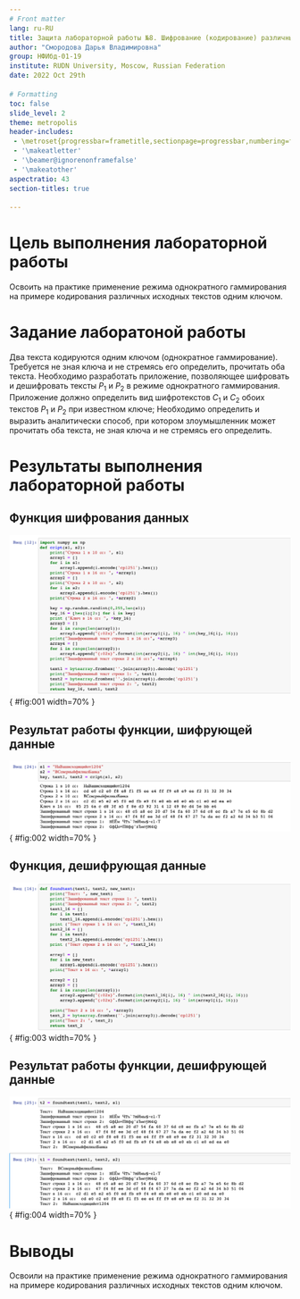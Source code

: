 ```yaml
---
# Front matter
lang: ru-RU
title: Защита лабораторной работы №8. Шифрование (кодирование) различных исходных текстов одним ключом.
author: "Смородова Дарья Владимировна"
group: НФИбд-01-19
institute: RUDN University, Moscow, Russian Federation
date: 2022 Oct 29th

# Formatting
toc: false
slide_level: 2
theme: metropolis
header-includes: 
 - \metroset{progressbar=frametitle,sectionpage=progressbar,numbering=fraction}
 - '\makeatletter'
 - '\beamer@ignorenonframefalse'
 - '\makeatother'
aspectratio: 43
section-titles: true

---
```


# Цель выполнения лабораторной работы 

Освоить на практике применение режима однократного гаммирования на примере кодирования различных исходных текстов одним ключом.

# Задание лаборатоной работы

Два текста кодируются одним ключом (однократное гаммирование). Требуется не зная ключа и не стремясь его определить, прочитать оба текста. Необходимо разработать приложение, позволяющее шифровать и дешифровать тексты $P_1$ и $P_2$ в режиме однократного гаммирования. Приложение должно определить вид шифротекстов $C_1$ и $C_2$ обоих текстов $P_1$ и $P_2$ при известном ключе; Необходимо определить и выразить аналитически способ, при котором злоумышленник может прочитать оба текста, не зная ключа и не стремясь его определить.

# Результаты выполнения лабораторной работы

## Функция шифрования данных 

![Функция шифрования данных](pics/1.png){ #fig:001 width=70% }

## Результат работы функции, шифрующей данные

![Результат работы функции, шифрующей данные](pics/2.png){ #fig:002 width=70% }

## Функция, дешифрующая данные

![Функция, дешифрующая данные](pics/3.png){ #fig:003 width=70% }

## Результат работы функции, дешифрующей данные

![Результат работы функции, дешифрующей данные](pics/4.png){ #fig:004 width=70% }


# Выводы   

Освоили на практике применение режима однократного гаммирования на примере кодирования различных исходных текстов одним ключом.

